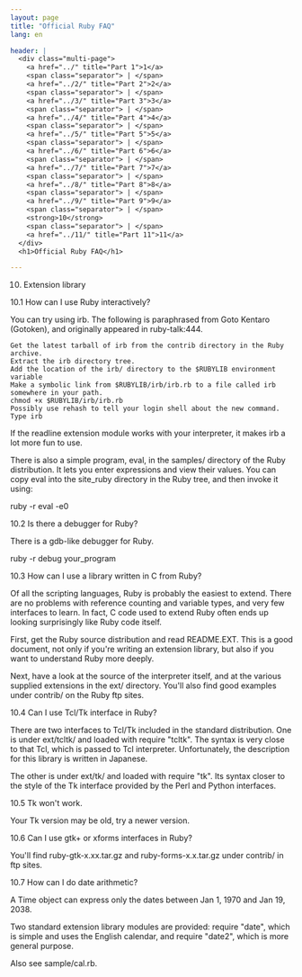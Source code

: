 ```yaml
---
layout: page
title: "Official Ruby FAQ"
lang: en

header: |
  <div class="multi-page">
    <a href="../" title="Part 1">1</a>
    <span class="separator"> | </span>
    <a href="../2/" title="Part 2">2</a>
    <span class="separator"> | </span>
    <a href="../3/" title="Part 3">3</a>
    <span class="separator"> | </span>
    <a href="../4/" title="Part 4">4</a>
    <span class="separator"> | </span>
    <a href="../5/" title="Part 5">5</a>
    <span class="separator"> | </span>
    <a href="../6/" title="Part 6">6</a>
    <span class="separator"> | </span>
    <a href="../7/" title="Part 7">7</a>
    <span class="separator"> | </span>
    <a href="../8/" title="Part 8">8</a>
    <span class="separator"> | </span>
    <a href="../9/" title="Part 9">9</a>
    <span class="separator"> | </span>
    <strong>10</strong>
    <span class="separator"> | </span>
    <a href="../11/" title="Part 11">11</a>
  </div>
  <h1>Official Ruby FAQ</h1>

---
```


10. Extension library

10.1 How can I use Ruby interactively?

You can try using irb. The following is paraphrased from Goto Kentaro
(Gotoken), and originally appeared in ruby-talk:444.

    Get the latest tarball of irb from the contrib directory in the Ruby archive.
    Extract the irb directory tree.
    Add the location of the irb/ directory to the $RUBYLIB environment variable
    Make a symbolic link from $RUBYLIB/irb/irb.rb to a file called irb somewhere in your path.
    chmod +x $RUBYLIB/irb/irb.rb
    Possibly use rehash to tell your login shell about the new command.
    Type irb

If the readline extension module works with your interpreter, it makes irb
a lot more fun to use.

There is also a simple program, eval, in the samples/ directory of the Ruby
distribution. It lets you enter expressions and view their values. You can
copy eval into the site_ruby directory in the Ruby tree, and then invoke it
using:



ruby -r eval -e0

10.2 Is there a debugger for Ruby?

There is a gdb-like debugger for Ruby.



  ruby -r debug your_program

10.3 How can I use a library written in C from Ruby?

Of all the scripting languages, Ruby is probably the easiest to extend.
There are no problems with reference counting and variable types, and very
few interfaces to learn. In fact, C code used to extend Ruby often ends up
looking surprisingly like Ruby code itself.

First, get the Ruby source distribution and read README.EXT. This is a good
document, not only if you're writing an extension library, but also if you
want to understand Ruby more deeply.

Next, have a look at the source of the interpreter itself, and at the various
supplied extensions in the ext/ directory. You'll also find good examples
under contrib/ on the Ruby ftp sites.

10.4 Can I use Tcl/Tk interface in Ruby?

There are two interfaces to Tcl/Tk included in the standard distribution.
One is under ext/tcltk/ and loaded with require "tcltk". The syntax is very
close to that Tcl, which is passed to Tcl interpreter. Unfortunately, the
description for this library is written in Japanese.

The other is under ext/tk/ and loaded with require "tk". Its syntax closer to
the style of the Tk interface provided by the Perl and Python interfaces.

10.5 Tk won't work.

Your Tk version may be old, try a newer version.

10.6 Can I use gtk+ or xforms interfaces in Ruby?

You'll find ruby-gtk-x.xx.tar.gz and ruby-forms-x.x.tar.gz under contrib/
in ftp sites.

10.7 How can I do date arithmetic?

A Time object can express only the dates between Jan 1, 1970 and Jan 19, 2038.

Two standard extension library modules are provided:
require "date", which is simple and uses the English calendar,
and require "date2", which is more general purpose.

Also see sample/cal.rb.
